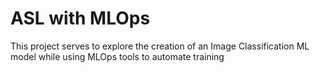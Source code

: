 # ASL with MLOps
This project serves to explore the creation of an Image Classification ML model while using MLOps tools to automate training